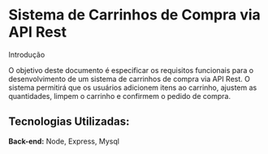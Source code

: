 
# Sistema de Carrinhos de Compra via API Rest

Introdução

O objetivo deste documento é especificar os requisitos funcionais para o desenvolvimento de um sistema de carrinhos de compra via API Rest. O sistema permitirá que os usuários adicionem itens ao carrinho, ajustem as quantidades, limpem o carrinho e confirmem o pedido de compra.


## Tecnologias Utilizadas:

**Back-end:** Node, Express, Mysql
